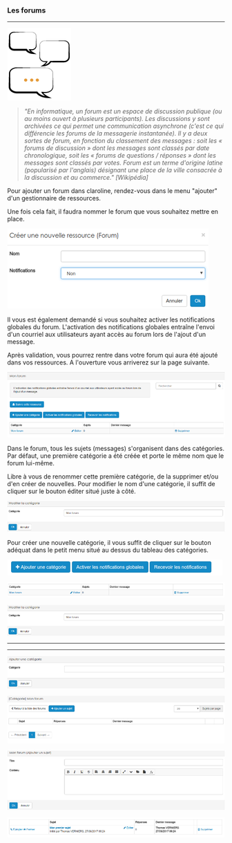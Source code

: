 ### Les forums
---
![](images/ressources/Pack1_color1_claroline_forum.png)

>_"En informatique, un forum est un espace de discussion publique (ou au moins ouvert à plusieurs participants). Les discussions y sont archivées ce qui permet une communication asynchrone (c'est ce qui différencie les forums de la messagerie instantanée). Il y a deux sortes de forum, en fonction du classement des messages : soit les « forums de discussion » dont les messages sont classés par date chronologique, soit les « forums de questions / réponses » dont les messages sont classés par votes. Forum est un terme d'origine latine (popularisé par l'anglais) désignant une place de la ville consacrée à la discussion et au commerce."_
<cite>[Wikipédia]</cite>

Pour ajouter un forum dans claroline, rendez-vous dans le menu "ajouter" d'un gestionnaire de ressources.

Une fois cela fait, il faudra nommer le forum que vous souhaitez mettre en place.

![](images/forum-fig1.png)

Il vous est également demandé si vous souhaitez activer les notifications globales du forum. L'activation des notifications globales entraîne l'envoi d'un courriel aux utilisateurs ayant accès au forum lors de l'ajout d'un message. 

Après validation, vous pourrez rentre dans votre forum qui aura été ajouté dans vos ressources. A l'ouverture vous arriverez sur la page suivante.

![](images/forum-fig2.png)

Dans le forum, tous les sujets (messages) s'organisent dans des catégories. Par défaut, une première catégorie a été créée et porte le même nom que le forum lui-même. 

Libre à vous de renommer cette première catégorie, de la supprimer et/ou d'en créer de nouvelles. Pour modifier le nom d'une catégorie, il suffit de cliquer sur le bouton éditer situé juste à côté. 

![](images/forum-fig5.png)

Pour créer une nouvelle catégorie, il vous suffit de cliquer sur le bouton adéquat dans le petit menu situé au dessus du tableau des catégories.

![](images/forum-fig3.png)













![](images/forum-fig4.png)

![](images/forum-fig5.png)









---
---




![](images/forum-fig6.png)


![](images/forum-fig7.png)


![](images/forum-fig8.png)


![](images/forum-fig9.png)



